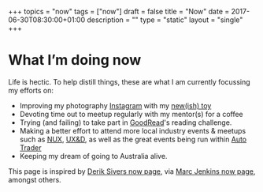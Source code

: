 +++
topics = "now"
tags = ["now"]
draft = false
title = "Now"
date = 2017-06-30T08:30:00+01:00
description = ""
type = "static"
layout = "single"
+++
# What I’m doing now

Life is hectic. To help distill things, these are what I am currently focussing my efforts on:

* Improving my photography [Instagram](https://www.instagram.com/gbbns.co/) with my [new(ish) toy](http://www.fujifilm.com/products/digital_cameras/x/fujifilm_x_t1/)
* Devoting time out to meetup regularly with my mentor(s) for a coffee
* Trying (and failing) to take part in [GoodRead](https://www.goodreads.com/user_challenges/4380722)'s reading challenge.
* Making a better effort to attend more local industry events &amp; meetups such as [NUX](http://nuxuk.org/), [UX&D](http://www.meetup.com/McrUXD/), as well as the great events being run within [Auto Trader](http://www.autotrader.co.uk/)
* Keeping my dream of going to Australia alive.

This page is inspired by [Derik Sivers now page](https://sivers.org/nowff), via [Marc Jenkins now page](https://marcjenkins.co.uk/now/), amongst others.
